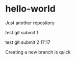 # hello-world
Just another repository

test git submit 1

test git submit 2 17:17

Creating a new branch is quick
